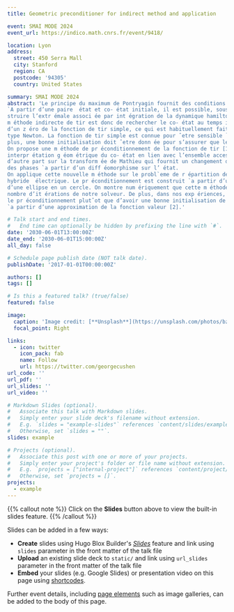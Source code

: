 ```yaml
---
title: Geometric preconditioner for indirect method and application

event: SMAI MODE 2024
event_url: https://indico.math.cnrs.fr/event/9418/

location: Lyon 
address:
  street: 450 Serra Mall
  city: Stanford
  region: CA
  postcode: '94305'
  country: United States

summary: SMAI MODE 2024 
abstract: 'Le principe du maximum de Pontryagin fournit des conditions nécessaires d’optimalité pour des problèmes de commande optimale en introduisant un co-vecteur associée à l’état, appelé co-état. En effet, la trajectoire d’état optimale doit être trouvée parmi les projections des trajectoires en état et co-état, appelées extrémales, donnes par le principe du maximum.
`A partir d’une paire  ́etat et co- ́etat initiale, il est possible, sous certaines hypoth`eses, de con-
struire l’extr ́emale associ ́ee par int ́egration de la dynamique hamiltonienne. L’objectif de la
m ́ethode indirecte de tir est donc de rechercher le co- ́etat au temps initial, et m`ene au calcul
d’un z ́ero de la fonction de tir simple, ce qui est habituellement fait en utilisant un solveur de
type Newton. La fonction de tir simple est connue pour ˆetre sensible `a la condition initiale. De
plus, une bonne initialisation doit ˆetre donn ́ee pour s’assurer que le solveur converge.
On propose une m ́ethode de pr ́econditionnement de la fonction de tir [1], bas ́ee d’une part sur une
interpr ́etation g ́eom ́etrique du co- ́etat en lien avec l’ensemble accessible du syst`eme augment ́e, et
d’autre part sur la transform ́ee de Mathieu qui fournit un changement de variables dans l’espace
des phases `a partir d’un diff ́eomorphisme sur l’ ́etat.
On applique cette nouvelle m ́ethode sur le probl`eme de r ́epartition de couple d’un v ́ehicule
hybride  ́electrique. Le pr ́econditionnement est construit `a partir d’une transformation lin ́eaire
d’une ellipse en un cercle. On montre num ́eriquement que cette m ́ethode permet de r ́eduire le
nombre d’it ́erations de notre solveur. De plus, dans nos exp ́eriences, il est pr ́ef ́erable d’utiliser
le pr ́econditionnement plutˆot que d’avoir une bonne initialisation de la fonction de tir obtenue
`a partir d’une approximation de la fonction valeur [2].'

# Talk start and end times.
#   End time can optionally be hidden by prefixing the line with `#`.
date: '2030-06-01T13:00:00Z'
date_end: '2030-06-01T15:00:00Z'
all_day: false

# Schedule page publish date (NOT talk date).
publishDate: '2017-01-01T00:00:00Z'

authors: []
tags: []

# Is this a featured talk? (true/false)
featured: false

image:
  caption: 'Image credit: [**Unsplash**](https://unsplash.com/photos/bzdhc5b3Bxs)'
  focal_point: Right

links:
  - icon: twitter
    icon_pack: fab
    name: Follow
    url: https://twitter.com/georgecushen
url_code: ''
url_pdf: ''
url_slides: ''
url_video: ''

# Markdown Slides (optional).
#   Associate this talk with Markdown slides.
#   Simply enter your slide deck's filename without extension.
#   E.g. `slides = "example-slides"` references `content/slides/example-slides.md`.
#   Otherwise, set `slides = ""`.
slides: example

# Projects (optional).
#   Associate this post with one or more of your projects.
#   Simply enter your project's folder or file name without extension.
#   E.g. `projects = ["internal-project"]` references `content/project/deep-learning/index.md`.
#   Otherwise, set `projects = []`.
projects:
  - example
---
```


{{% callout note %}}
Click on the **Slides** button above to view the built-in slides feature.
{{% /callout %}}

Slides can be added in a few ways:

- **Create** slides using Hugo Blox Builder's [_Slides_](https://docs.hugoblox.com/reference/content-types/) feature and link using `slides` parameter in the front matter of the talk file
- **Upload** an existing slide deck to `static/` and link using `url_slides` parameter in the front matter of the talk file
- **Embed** your slides (e.g. Google Slides) or presentation video on this page using [shortcodes](https://docs.hugoblox.com/reference/markdown/).

Further event details, including [page elements](https://docs.hugoblox.com/reference/markdown/) such as image galleries, can be added to the body of this page.
